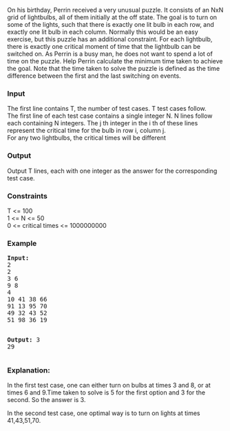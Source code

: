<p>On his birthday, Perrin received a very unusual puzzle. It consists of an NxN grid of lightbulbs, all of them initially at the off state. The goal is to turn on some of the lights, such that there is exactly one lit bulb in each row, and exactly one lit bulb in each column. Normally this would be an easy exercise, but this puzzle has an additional constraint. For each lightbulb, there is exactly one critical moment of time that the lightbulb can be switched on. As Perrin is a busy man, he does not want to spend a lot of time on the puzzle. Help Perrin calculate the minimum time taken to achieve the goal. Note that the time taken to solve the puzzle is defined as the time difference between the first and the last switching on events.</p>
<h3>Input</h3>
<p>The first line contains T, the number of test cases. T test cases follow.<br>The first line of each test case contains a single integer N. N lines follow each containing N integers. The j th integer in the i th of these lines represent the critical time for the bulb in row i, column j.<br>For any two lightbulbs, the critical times will be different</p>
<h3>Output</h3>
<p>Output T lines, each with one integer as the answer for the corresponding test case.</p>
<h3>Constraints</h3>
<p>T &lt;= 100<br>1 &lt;= N &lt;= 50<br>0 &lt;= critical times &lt;= 1000000000</p>
<h3>Example</h3>
<pre><strong>Input:</strong>
2<br>2<br>3 6<br>9 8<br>4<br>10 41 38 66<br>91 13 95 70<br>49 32 43 52<br>51 98 36 19

<strong>Output:</strong>
3<br>29<br></pre>
<h3><strong>Explanation:</strong></h3>
<p>In the first test case, one can either turn on bulbs at times 3 and 8, or at times 6 and 9.Time taken to solve is 5 for the first option and 3 for the second. So the answer is 3.</p>
<p>In the second test case, one optimal way is to turn on lights at times 41,43,51,70.</p>